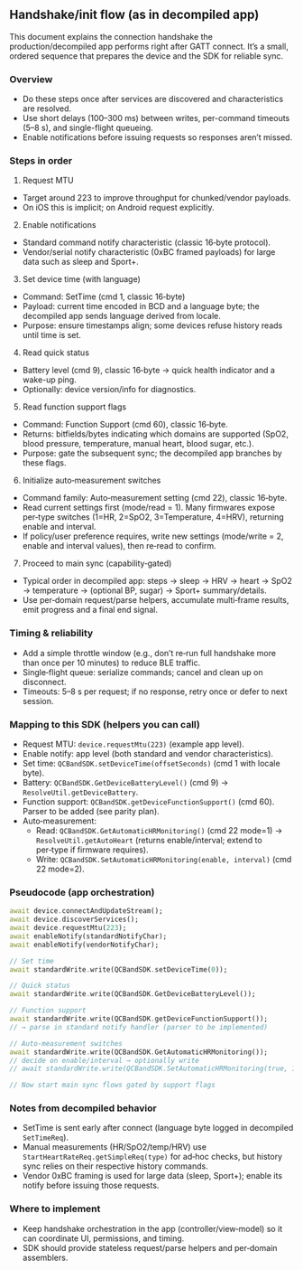 ## Handshake/init flow (as in decompiled app)

This document explains the connection handshake the production/decompiled app performs right after GATT connect. It’s a small, ordered sequence that prepares the device and the SDK for reliable sync.

### Overview
- Do these steps once after services are discovered and characteristics are resolved.
- Use short delays (100–300 ms) between writes, per-command timeouts (5–8 s), and single-flight queueing.
- Enable notifications before issuing requests so responses aren’t missed.

### Steps in order
1) Request MTU
- Target around 223 to improve throughput for chunked/vendor payloads.
- On iOS this is implicit; on Android request explicitly.

2) Enable notifications
- Standard command notify characteristic (classic 16‑byte protocol).
- Vendor/serial notify characteristic (0xBC framed payloads) for large data such as sleep and Sport+.

3) Set device time (with language)
- Command: SetTime (cmd 1, classic 16‑byte)
- Payload: current time encoded in BCD and a language byte; the decompiled app sends language derived from locale.
- Purpose: ensure timestamps align; some devices refuse history reads until time is set.

4) Read quick status
- Battery level (cmd 9), classic 16‑byte → quick health indicator and a wake-up ping.
- Optionally: device version/info for diagnostics.

5) Read function support flags
- Command: Function Support (cmd 60), classic 16‑byte.
- Returns: bitfields/bytes indicating which domains are supported (SpO2, blood pressure, temperature, manual heart, blood sugar, etc.).
- Purpose: gate the subsequent sync; the decompiled app branches by these flags.

6) Initialize auto‑measurement switches
- Command family: Auto‑measurement setting (cmd 22), classic 16‑byte.
- Read current settings first (mode/read = 1). Many firmwares expose per‑type switches (1=HR, 2=SpO2, 3=Temperature, 4=HRV), returning enable and interval.
- If policy/user preference requires, write new settings (mode/write = 2, enable and interval values), then re‑read to confirm.

7) Proceed to main sync (capability‑gated)
- Typical order in decompiled app: steps → sleep → HRV → heart → SpO2 → temperature → (optional BP, sugar) → Sport+ summary/details.
- Use per‑domain request/parse helpers, accumulate multi‑frame results, emit progress and a final end signal.

### Timing & reliability
- Add a simple throttle window (e.g., don’t re‑run full handshake more than once per 10 minutes) to reduce BLE traffic.
- Single‑flight queue: serialize commands; cancel and clean up on disconnect.
- Timeouts: 5–8 s per request; if no response, retry once or defer to next session.

### Mapping to this SDK (helpers you can call)
- Request MTU: `device.requestMtu(223)` (example app level).
- Enable notify: app level (both standard and vendor characteristics).
- Set time: `QCBandSDK.setDeviceTime(offsetSeconds)` (cmd 1 with locale byte).
- Battery: `QCBandSDK.GetDeviceBatteryLevel()` (cmd 9) → `ResolveUtil.getDeviceBattery`.
- Function support: `QCBandSDK.getDeviceFunctionSupport()` (cmd 60). Parser to be added (see parity plan).
- Auto‑measurement:
  - Read: `QCBandSDK.GetAutomaticHRMonitoring()` (cmd 22 mode=1) → `ResolveUtil.getAutoHeart` (returns enable/interval; extend to per‑type if firmware requires).
  - Write: `QCBandSDK.SetAutomaticHRMonitoring(enable, interval)` (cmd 22 mode=2).

### Pseudocode (app orchestration)
```dart
await device.connectAndUpdateStream();
await device.discoverServices();
await device.requestMtu(223);
await enableNotify(standardNotifyChar);
await enableNotify(vendorNotifyChar);

// Set time
await standardWrite.write(QCBandSDK.setDeviceTime(0));

// Quick status
await standardWrite.write(QCBandSDK.GetDeviceBatteryLevel());

// Function support
await standardWrite.write(QCBandSDK.getDeviceFunctionSupport());
// → parse in standard notify handler (parser to be implemented)

// Auto‑measurement switches
await standardWrite.write(QCBandSDK.GetAutomaticHRMonitoring());
// decide on enable/interval → optionally write
// await standardWrite.write(QCBandSDK.SetAutomaticHRMonitoring(true, 10));

// Now start main sync flows gated by support flags
```

### Notes from decompiled behavior
- SetTime is sent early after connect (language byte logged in decompiled `SetTimeReq`).
- Manual measurements (HR/SpO2/temp/HRV) use `StartHeartRateReq.getSimpleReq(type)` for ad‑hoc checks, but history sync relies on their respective history commands.
- Vendor 0xBC framing is used for large data (sleep, Sport+); enable its notify before issuing those requests.

### Where to implement
- Keep handshake orchestration in the app (controller/view‑model) so it can coordinate UI, permissions, and timing.
- SDK should provide stateless request/parse helpers and per‑domain assemblers.


